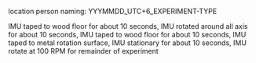 location
person
naming: YYYMMDD_UTC+6_EXPERIMENT-TYPE

IMU taped to wood floor for about 10 seconds,
IMU rotated around all axis for about 10 seconds,
IMU taped to wood floor for about 10 seconds,
IMU taped to metal rotation surface,
IMU stationary for about 10 seconds,
IMU rotate at 100 RPM for remainder of experiment